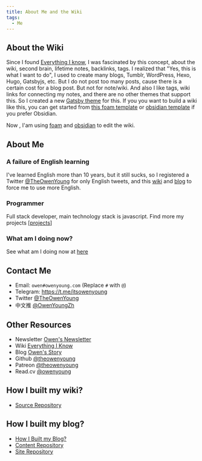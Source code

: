 ```yaml
---
title: About Me and the Wiki
tags:
  - Me
---
```


## About the Wiki

Since I found [Everything I know](https://wiki.nikitavoloboev.xyz), I was fascinated by this concept, about the wiki, second brain, lifetime notes, backlinks, tags. I realized that "Yes, this is what I want to do", I used to create many blogs, Tumblr, WordPress, Hexo, Hugo, Gatsbyjs, etc. But I do not post too many posts, cause there is a certain cost for a blog post. But not for note/wiki. And also I like tags, wiki links for connecting my notes, and there are no other themes that support this. So I created a new [Gatsby theme](https://github.com/theowenyoung/gatsby-theme-primer-wiki) for this. If you you want to build a wiki like this, you can get started from [this foam template](https://github.com/theowenyoung/foam-template-gatsby-theme-primer-wiki) or [obsidian template](https://github.com/theowenyoung/obsidian-template-gatsby-theme-primer-wiki) if you prefer Obsidian.

Now , I'am using [foam](https://github.com/foambubble/foam) and [obsidian](https://obsidian.md/) to edit the wiki.

## About Me

### A failure of English learning

I've learned English more than 10 years, but it still sucks, so I registered a Twitter [@TheOwenYoung](https://twitter.com/TheOwenYoung) for only English tweets, and this [wiki](https://wiki.owenyoung.com) and [blog](https://blog.owenyoung.com) to force me to use more English.

### Programmer

Full stack developer, main technology stack is javascript. Find more my projects [[projects]]

### What am I doing now?

See what am I doing now at [here](now.md)

## Contact Me

- Email: `owen#owenyoung.com` (Replace `#` with `@`)
- Telegram: <https://t.me/itsowenyoung>
- Twitter [@TheOwenYoung](https://twitter.com/TheOwenYoung)
- 中文推 [@OwenYoungZh](https://twitter.com/OwenYoungZh)

## Other Resources

- Newsletter [Owen's Newsletter](https://theowenyoung.substack.com/)
- Wiki [Everything I Know](https://wiki.owenyoung.com/)
- Blog [Owen's Story](https://blog.owenyoung.com)
- Github [@theowenyoung](https://github.com/theowenyoung)
- Patreon [@theowenyoung](https://www.patreon.com/theowenyoung)
- Read.cv [@owenyoung](https://read.cv/owenyoung)

## How I built my wiki?

- [Source Repository](https://github.com/theowenyoung/wiki)

## How I built my blog?

- [How I Built my Blog?](https://blog.owenyoung.com/en/posts/how-i-built-my-blog/)
- [Content Repository](https://github.com/theowenyoung/story)
- [Site Repository](https://github.com/theowenyoung/theowenyoung.github.io)

[//begin]: # "Autogenerated link references for markdown compatibility"
[projects]: projects.md "Projects"
[//end]: # "Autogenerated link references"
